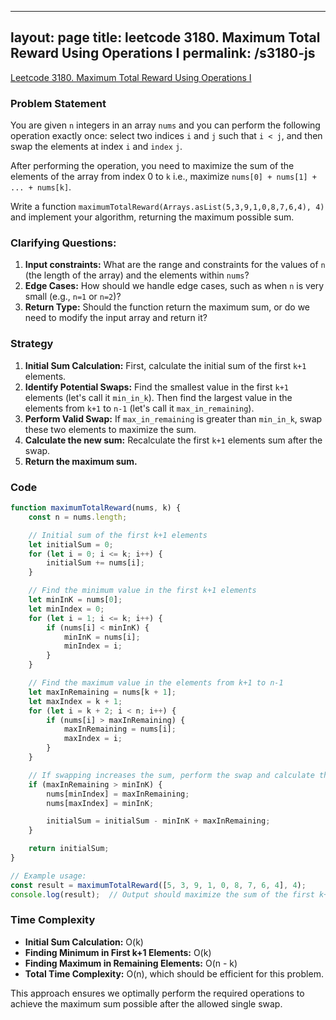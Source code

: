 
---
layout: page
title: leetcode 3180. Maximum Total Reward Using Operations I
permalink: /s3180-js
---
[Leetcode 3180. Maximum Total Reward Using Operations I](https://algoadvance.github.io/algoadvance/l3180)
### Problem Statement

You are given `n` integers in an array `nums` and you can perform the following operation exactly once: select two indices `i` and `j` such that `i < j`, and then swap the elements at index `i` and `index` `j`.

After performing the operation, you need to maximize the sum of the elements of the array from index 0 to `k` i.e., maximize `nums[0] + nums[1] + ... + nums[k]`.

Write a function `maximumTotalReward(Arrays.asList(5,3,9,1,0,8,7,6,4), 4)` and implement your algorithm, returning the maximum possible sum.

### Clarifying Questions:

1. **Input constraints:** What are the range and constraints for the values of `n` (the length of the array) and the elements within `nums`?
2. **Edge Cases:** How should we handle edge cases, such as when `n` is very small (e.g., `n=1` or `n=2`)?
3. **Return Type:** Should the function return the maximum sum, or do we need to modify the input array and return it?

### Strategy

1. **Initial Sum Calculation:** First, calculate the initial sum of the first `k+1` elements.
2. **Identify Potential Swaps:** Find the smallest value in the first `k+1` elements (let's call it `min_in_k`). Then find the largest value in the elements from `k+1` to `n-1` (let's call it `max_in_remaining`).
3. **Perform Valid Swap:** If `max_in_remaining` is greater than `min_in_k`, swap these two elements to maximize the sum.
4. **Calculate the new sum:** Recalculate the first `k+1` elements sum after the swap.
5. **Return the maximum sum.**

### Code

```javascript
function maximumTotalReward(nums, k) {
    const n = nums.length;

    // Initial sum of the first k+1 elements
    let initialSum = 0;
    for (let i = 0; i <= k; i++) {
        initialSum += nums[i];
    }

    // Find the minimum value in the first k+1 elements
    let minInK = nums[0];
    let minIndex = 0;
    for (let i = 1; i <= k; i++) {
        if (nums[i] < minInK) {
            minInK = nums[i];
            minIndex = i;
        }
    }

    // Find the maximum value in the elements from k+1 to n-1
    let maxInRemaining = nums[k + 1];
    let maxIndex = k + 1;
    for (let i = k + 2; i < n; i++) {
        if (nums[i] > maxInRemaining) {
            maxInRemaining = nums[i];
            maxIndex = i;
        }
    }

    // If swapping increases the sum, perform the swap and calculate the new sum
    if (maxInRemaining > minInK) {
        nums[minIndex] = maxInRemaining;
        nums[maxIndex] = minInK;

        initialSum = initialSum - minInK + maxInRemaining;
    }

    return initialSum;
}

// Example usage:
const result = maximumTotalReward([5, 3, 9, 1, 0, 8, 7, 6, 4], 4);
console.log(result);  // Output should maximize the sum of the first k+1 elements
```

### Time Complexity

- **Initial Sum Calculation:** O(k)
- **Finding Minimum in First k+1 Elements:** O(k)
- **Finding Maximum in Remaining Elements:** O(n - k)
- **Total Time Complexity:** O(n), which should be efficient for this problem.

This approach ensures we optimally perform the required operations to achieve the maximum sum possible after the allowed single swap.